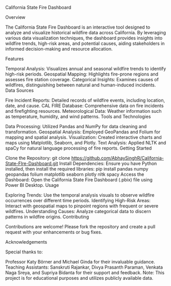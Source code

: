 California State Fire Dashboard

Overview

The California State Fire Dashboard is an interactive tool designed to analyze and visualize historical wildfire data across California. By leveraging various data visualization techniques, the dashboard provides insights into wildfire trends, high-risk areas, and potential causes, aiding stakeholders in informed decision-making and resource allocation.

Features

Temporal Analysis: Visualizes annual and seasonal wildfire trends to identify high-risk periods.
Geospatial Mapping: Highlights fire-prone regions and assesses fire station coverage.
Categorical Insights: Examines causes of wildfires, distinguishing between natural and human-induced incidents.
Data Sources

Fire Incident Reports: Detailed records of wildfire events, including location, date, and cause.
CAL FIRE Database: Comprehensive data on fire incidents and firefighting resources.
Meteorological Data: Weather information such as temperature, humidity, and wind patterns.
Tools and Technologies

Data Processing: Utilized Pandas and NumPy for data cleaning and transformation.
Geospatial Analysis: Employed GeoPandas and Folium for mapping and spatial analysis.
Visualization: Created interactive charts and maps using Matplotlib, Seaborn, and Plotly.
Text Analysis: Applied NLTK and spaCy for natural language processing of fire reports.
Getting Started

Clone the Repository:
git clone https://github.com/AbhaySinghR/California-State-FIre-Dashboard.git
Install Dependencies: Ensure you have Python installed, then install the required libraries:
pip install pandas numpy geopandas folium matplotlib seaborn plotly nltk spacy
Access the Dashboard: Open the California State Fire Dashboard (.pbix) file using Power BI Desktop.
Usage

Exploring Trends: Use the temporal analysis visuals to observe wildfire occurrences over different time periods.
Identifying High-Risk Areas: Interact with geospatial maps to pinpoint regions with frequent or severe wildfires.
Understanding Causes: Analyze categorical data to discern patterns in wildfire origins.
Contributing

Contributions are welcome! Please fork the repository and create a pull request with your enhancements or bug fixes.


Acknowledgements

Special thanks to:

Professor Katy Börner and Michael Ginda for their invaluable guidance.
Teaching Assistants: Sanskruti Rajankar, Divya Prasanth Paraman, Venkata Naga Sreya, and Supriya Bidanta for their support and feedback.
Note: This project is for educational purposes and utilizes publicly available data.
